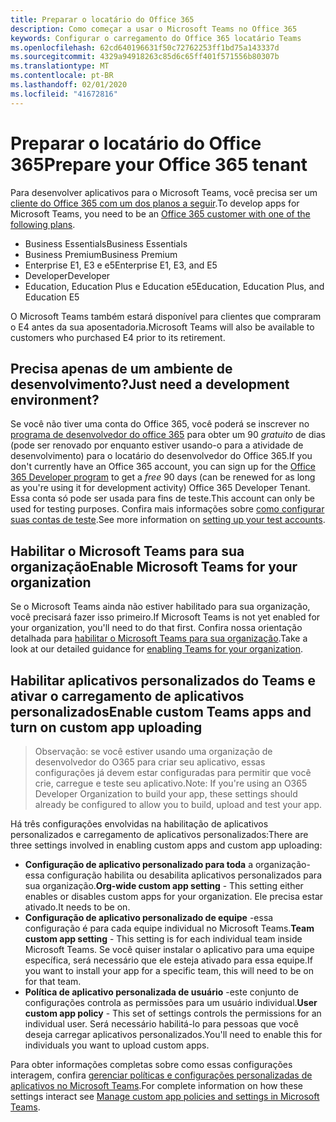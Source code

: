 ```yaml
---
title: Preparar o locatário do Office 365
description: Como começar a usar o Microsoft Teams no Office 365
keywords: Configurar o carregamento do Office 365 locatário Teams
ms.openlocfilehash: 62cd640196631f50c72762253ff1bd75a143337d
ms.sourcegitcommit: 4329a94918263c85d6c65ff401f571556b80307b
ms.translationtype: MT
ms.contentlocale: pt-BR
ms.lasthandoff: 02/01/2020
ms.locfileid: "41672816"
---
```

# <a name="prepare-your-office-365-tenant"></a><span data-ttu-id="a5fb4-104">Preparar o locatário do Office 365</span><span class="sxs-lookup"><span data-stu-id="a5fb4-104">Prepare your Office 365 tenant</span></span>

<span data-ttu-id="a5fb4-105">Para desenvolver aplicativos para o Microsoft Teams, você precisa ser um [cliente do Office 365 com um dos planos a seguir](https://products.office.com/business/compare-more-office-365-for-business-plans).</span><span class="sxs-lookup"><span data-stu-id="a5fb4-105">To develop apps for Microsoft Teams, you need to be an [Office 365 customer with one of the following plans](https://products.office.com/business/compare-more-office-365-for-business-plans).</span></span>

* <span data-ttu-id="a5fb4-106">Business Essentials</span><span class="sxs-lookup"><span data-stu-id="a5fb4-106">Business Essentials</span></span>
* <span data-ttu-id="a5fb4-107">Business Premium</span><span class="sxs-lookup"><span data-stu-id="a5fb4-107">Business Premium</span></span>
* <span data-ttu-id="a5fb4-108">Enterprise E1, E3 e e5</span><span class="sxs-lookup"><span data-stu-id="a5fb4-108">Enterprise E1, E3, and E5</span></span>
* <span data-ttu-id="a5fb4-109">Developer</span><span class="sxs-lookup"><span data-stu-id="a5fb4-109">Developer</span></span>
* <span data-ttu-id="a5fb4-110">Education, Education Plus e Education e5</span><span class="sxs-lookup"><span data-stu-id="a5fb4-110">Education, Education Plus, and Education E5</span></span>

<span data-ttu-id="a5fb4-111">O Microsoft Teams também estará disponível para clientes que compraram o E4 antes da sua aposentadoria.</span><span class="sxs-lookup"><span data-stu-id="a5fb4-111">Microsoft Teams will also be available to customers who purchased E4 prior to its retirement.</span></span>

## <a name="just-need-a-development-environment"></a><span data-ttu-id="a5fb4-112">Precisa apenas de um ambiente de desenvolvimento?</span><span class="sxs-lookup"><span data-stu-id="a5fb4-112">Just need a development environment?</span></span>

<span data-ttu-id="a5fb4-113">Se você não tiver uma conta do Office 365, você poderá se inscrever no [programa de desenvolvedor do office 365](https://dev.office.com/devprogram) para obter um 90 *gratuito* de dias (pode ser renovado por enquanto estiver usando-o para a atividade de desenvolvimento) para o locatário do desenvolvedor do Office 365.</span><span class="sxs-lookup"><span data-stu-id="a5fb4-113">If you don't currently have an Office 365 account, you can sign up for the [Office 365 Developer program](https://dev.office.com/devprogram) to get a *free* 90 days (can be renewed for as long as you're using it for development activity) Office 365 Developer Tenant.</span></span> <span data-ttu-id="a5fb4-114">Essa conta só pode ser usada para fins de teste.</span><span class="sxs-lookup"><span data-stu-id="a5fb4-114">This account can only be used for testing purposes.</span></span> <span data-ttu-id="a5fb4-115">Confira mais informações sobre [como configurar suas contas de teste](https://support.office.com/article/Add-users-individually-or-in-bulk-to-Office-365-Admin-Help-1970f7d6-03b5-442f-b385-5880b9c256ec?ui=en-US&rs=en-US&ad=US).</span><span class="sxs-lookup"><span data-stu-id="a5fb4-115">See more information on [setting up your test accounts](https://support.office.com/article/Add-users-individually-or-in-bulk-to-Office-365-Admin-Help-1970f7d6-03b5-442f-b385-5880b9c256ec?ui=en-US&rs=en-US&ad=US).</span></span>

## <a name="enable-microsoft-teams-for-your-organization"></a><span data-ttu-id="a5fb4-116">Habilitar o Microsoft Teams para sua organização</span><span class="sxs-lookup"><span data-stu-id="a5fb4-116">Enable Microsoft Teams for your organization</span></span>

<span data-ttu-id="a5fb4-117">Se o Microsoft Teams ainda não estiver habilitado para sua organização, você precisará fazer isso primeiro.</span><span class="sxs-lookup"><span data-stu-id="a5fb4-117">If Microsoft Teams is not yet enabled for your organization, you'll need to do that first.</span></span> <span data-ttu-id="a5fb4-118">Confira nossa orientação detalhada para [habilitar o Microsoft Teams para sua organização](/microsoftteams/how-to-roll-out-teams).</span><span class="sxs-lookup"><span data-stu-id="a5fb4-118">Take a look at our detailed guidance for [enabling Teams for your organization](/microsoftteams/how-to-roll-out-teams).</span></span>

## <a name="enable-custom-teams-apps-and-turn-on-custom-app-uploading"></a><span data-ttu-id="a5fb4-119">Habilitar aplicativos personalizados do Teams e ativar o carregamento de aplicativos personalizados</span><span class="sxs-lookup"><span data-stu-id="a5fb4-119">Enable custom Teams apps and turn on custom app uploading</span></span>

> <span data-ttu-id="a5fb4-120">Observação: se você estiver usando uma organização de desenvolvedor do O365 para criar seu aplicativo, essas configurações já devem estar configuradas para permitir que você crie, carregue e teste seu aplicativo.</span><span class="sxs-lookup"><span data-stu-id="a5fb4-120">Note: If you're using an O365 Developer Organization to build your app, these settings should already be configured to allow you to build, upload and test your app.</span></span>

<span data-ttu-id="a5fb4-121">Há três configurações envolvidas na habilitação de aplicativos personalizados e carregamento de aplicativos personalizados:</span><span class="sxs-lookup"><span data-stu-id="a5fb4-121">There are three settings involved in enabling custom apps and custom app uploading:</span></span>

* <span data-ttu-id="a5fb4-122">**Configuração de aplicativo personalizado para toda** a organização-essa configuração habilita ou desabilita aplicativos personalizados para sua organização.</span><span class="sxs-lookup"><span data-stu-id="a5fb4-122">**Org-wide custom app setting** - This setting either enables or disables custom apps for your organization.</span></span> <span data-ttu-id="a5fb4-123">Ele precisa estar ativado.</span><span class="sxs-lookup"><span data-stu-id="a5fb4-123">It needs to be on.</span></span> 
* <span data-ttu-id="a5fb4-124">**Configuração de aplicativo personalizado de equipe** -essa configuração é para cada equipe individual no Microsoft Teams.</span><span class="sxs-lookup"><span data-stu-id="a5fb4-124">**Team custom app setting** - This setting is for each individual team inside Microsoft Teams.</span></span> <span data-ttu-id="a5fb4-125">Se você quiser instalar o aplicativo para uma equipe específica, será necessário que ele esteja ativado para essa equipe.</span><span class="sxs-lookup"><span data-stu-id="a5fb4-125">If you want to install your app for a specific team, this will need to be on for that team.</span></span>
* <span data-ttu-id="a5fb4-126">**Política de aplicativo personalizada de usuário** -este conjunto de configurações controla as permissões para um usuário individual.</span><span class="sxs-lookup"><span data-stu-id="a5fb4-126">**User custom app policy** - This set of settings controls the permissions for an individual user.</span></span> <span data-ttu-id="a5fb4-127">Será necessário habilitá-lo para pessoas que você deseja carregar aplicativos personalizados.</span><span class="sxs-lookup"><span data-stu-id="a5fb4-127">You'll need to enable this for individuals you want to upload custom apps.</span></span>

<span data-ttu-id="a5fb4-128">Para obter informações completas sobre como essas configurações interagem, confira [gerenciar políticas e configurações personalizadas de aplicativos no Microsoft Teams](/MicrosoftTeams/teams-custom-app-policies-and-settings).</span><span class="sxs-lookup"><span data-stu-id="a5fb4-128">For complete information on how these settings interact see [Manage custom app policies and settings in Microsoft Teams](/MicrosoftTeams/teams-custom-app-policies-and-settings).</span></span>

